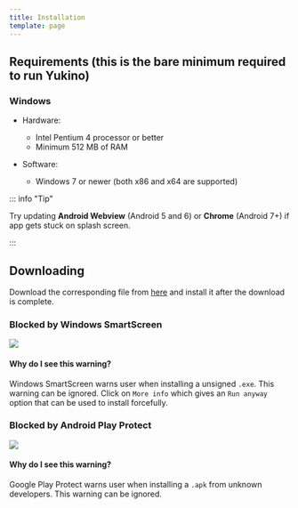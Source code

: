 ```yaml
---
title: Installation
template: page
---
```


## Requirements (this is the bare minimum required to run Yukino)

### Windows

-   Hardware:

    -   Intel Pentium 4 processor or better
    -   Minimum 512 MB of RAM

-   Software:

    -   Windows 7 or newer (both x86 and x64 are supported)

::: info "Tip"

Try updating **Android Webview** (Android 5 and 6) or **Chrome** (Android 7+) if app gets stuck on splash screen.

:::

## Downloading
Download the corresponding file from [here](https://yukino.vercel.app/#download) and install it after the download is complete.

### Blocked by Windows SmartScreen
<img src="{{ data.config.computed_base_url }}/assets/images/windows-smartscreen.png">

#### Why do I see this warning?
Windows SmartScreen warns user when installing a unsigned `.exe`. This warning can be ignored. Click on `More info` which gives an `Run anyway` option that can be used to install forcefully.

### Blocked by Android Play Protect
<img src="{{ data.config.computed_base_url }}/assets/images/android-play-protect.png">

#### Why do I see this warning?
Google Play Protect warns user when installing a `.apk` from unknown developers. This warning can be ignored.